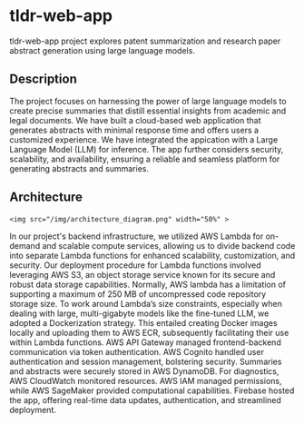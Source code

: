 # tldr-web-app 
tldr-web-app project explores patent summarization and research paper abstract generation using large language models.

## Description
The project focuses on harnessing the power of large language models to create precise summaries that distill essential insights from academic and legal documents. We have built a cloud-based web application that generates abstracts with minimal response time and offers users a customized experience. We have integrated the appication with a Large Language Model (LLM) for inference. The app further considers security, scalability, and availability, ensuring a reliable and seamless platform for generating abstracts and summaries.

## Architecture
    <img src="/img/architecture_diagram.png" width="50%" >

In our project's backend infrastructure, we utilized AWS Lambda for on-demand and scalable compute services, allowing us to divide backend code into separate Lambda functions for enhanced scalability, customization, and security. Our deployment procedure for Lambda functions involved leveraging AWS S3, an object storage service known for its secure and robust data storage capabilities. Normally, AWS lambda has a limitation of supporting a maximum of 250 MB of uncompressed code repository storage size. To work around Lambda’s size constraints, especially when dealing with large, multi-gigabyte models like the fine-tuned LLM, we adopted a Dockerization strategy. This entailed creating Docker images locally and uploading them to AWS ECR, subsequently facilitating their use within Lambda functions. AWS API Gateway managed frontend-backend communication via token authentication. AWS Cognito handled user authentication and session management, bolstering security. Summaries and abstracts were securely stored in AWS DynamoDB. For diagnostics, AWS CloudWatch monitored resources. AWS IAM managed permissions, while AWS SageMaker provided computational capabilities. Firebase hosted the app, offering real-time data updates, authentication, and streamlined deployment.